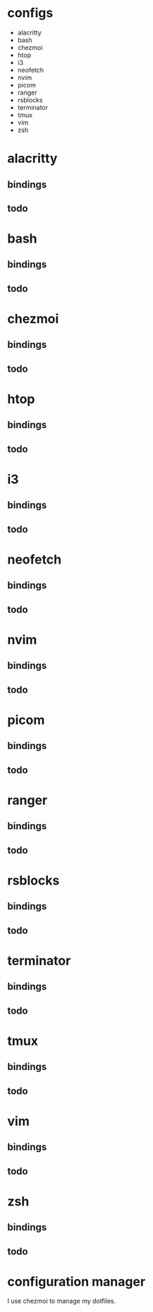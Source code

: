 # configs
- alacritty
- bash
- chezmoi
- htop
- i3
- neofetch
- nvim
- picom
- ranger
- rsblocks
- terminator
- tmux
- vim
- zsh

# alacritty
## bindings
## todo 

# bash
## bindings
## todo 

# chezmoi
## bindings
## todo 

# htop
## bindings
## todo 

# i3
## bindings
## todo 

# neofetch
## bindings
## todo 

# nvim
## bindings
## todo 

# picom
## bindings
## todo 

# ranger
## bindings
## todo 

# rsblocks
## bindings
## todo 

# terminator
## bindings
## todo 

# tmux
## bindings
## todo 

# vim
## bindings
## todo 

# zsh
## bindings
## todo 


# configuration manager
I use chezmoi to manage my dotfiles.
